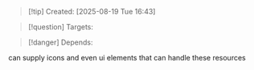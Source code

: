 
>[!tip] Created: [2025-08-19 Tue 16:43]

>[!question] Targets: 

>[!danger] Depends: 

can supply icons and even ui elements that can handle these resources